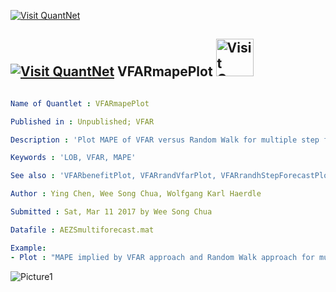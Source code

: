 [<img src="https://github.com/QuantLet/Styleguide-and-Validation-procedure/blob/master/pictures/banner.png" alt="Visit QuantNet">](http://quantlet.de/index.php?p=info)

## [<img src="https://github.com/QuantLet/Styleguide-and-Validation-procedure/blob/master/pictures/qloqo.png" alt="Visit QuantNet">](http://quantlet.de/) **VFARmapePlot** [<img src="https://github.com/QuantLet/Styleguide-and-Validation-procedure/blob/master/pictures/QN2.png" width="60" alt="Visit QuantNet 2.0">](http://quantlet.de/d3/ia)

```yaml

Name of Quantlet : VFARmapePlot

Published in : Unpublished; VFAR

Description : 'Plot MAPE of VFAR versus Random Walk for multiple step forecasts for AEZS'

Keywords : 'LOB, VFAR, MAPE'

See also : 'VFARbenefitPlot, VFARrandVfarPlot, VFARrandhStepForecastPlot, VFARqqPlot'

Author : Ying Chen, Wee Song Chua, Wolfgang Karl Haerdle

Submitted : Sat, Mar 11 2017 by Wee Song Chua

Datafile : AEZSmultiforecast.mat

Example: 
- Plot : "MAPE implied by VFAR approach and Random Walk approach for multiple step forecasts"

```

![Picture1](VFARcrossCorrPlot_m.png)
